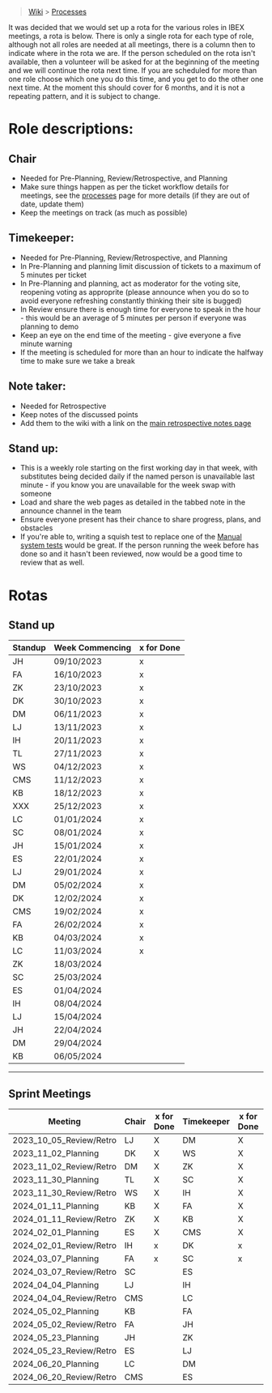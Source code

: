> [Wiki](Home) > [Processes](Processes)

It was decided that we would set up a rota for the various roles in IBEX meetings, a rota is below. There is only a single rota for each type of role, although not all roles are needed at all meetings, there is a column then to indicate where in the rota we are. If the person scheduled on the rota isn't available, then a volunteer will be asked for at the beginning of the meeting and we will continue the rota next time. If you are scheduled for more than one role choose which one you do this time, and you get to do the other one next time. At the moment this should cover for 6 months, and it is not a repeating pattern, and it is subject to change.

# Role descriptions:
## Chair 
* Needed for Pre-Planning, Review/Retrospective, and Planning
* Make sure things happen as per the ticket workflow details for meetings, see the [processes](Processes) page for more details (if they are out of date, update them)
* Keep the meetings on track (as much as possible)

## Timekeeper:
* Needed for Pre-Planning, Review/Retrospective, and Planning
* In Pre-Planning and planning limit discussion of tickets to a maximum of 5 minutes per ticket
* In Pre-Planning and planning, act as moderator for the voting site, reopening voting as approprite (please announce when you do so to avoid everyone refreshing constantly thinking their site is bugged)
* In Review ensure there is enough time for everyone to speak in the hour - this would be an average of 5 minutes per person if everyone was planning to demo
* Keep an eye on the end time of the meeting - give everyone a five minute warning
* If the meeting is scheduled for more than an hour to indicate the halfway time to make sure we take a break

## Note taker:
* Needed for Retrospective
* Keep notes of the discussed points
* Add them to the wiki with a link on the [main retrospective notes page](Retrospective-Notes)

## Stand up:
* This is a weekly role starting on the first working day in that week, with substitutes being decided daily if the named person is unavailable last minute - if you know you are unavailable for the week swap with someone
* Load and share the web pages as detailed in the tabbed note in the announce channel in the team
* Ensure everyone present has their chance to share progress, plans, and obstacles
* If you're able to, writing a squish test to replace one of the [Manual system tests](https://github.com/ISISComputingGroup/ibex_developers_manual/wiki/Manual-System-Tests) would be great. If the person running the week before has done so and it hasn't been reviewed, now would be a good time to review that as well. 

# Rotas

## Stand up
 | Standup | Week Commencing | x for Done |
 |--- | --- | --- |
 |JH | 09/10/2023 |x |
 |FA | 16/10/2023 |x |
 |ZK | 23/10/2023 |x |
 |DK | 30/10/2023 |x |
 |DM | 06/11/2023 |x |
 |LJ | 13/11/2023 |x |
 |IH | 20/11/2023 |x |
 |TL | 27/11/2023 |x |
 |WS | 04/12/2023 |x |
 |CMS | 11/12/2023 |x |
 |KB | 18/12/2023 |x |
 |XXX | 25/12/2023 |x |
 |LC | 01/01/2024 |x |
 |SC | 08/01/2024 |x |
 |JH | 15/01/2024 |x |
 |ES | 22/01/2024 |x |
 |LJ | 29/01/2024 |x |
 |DM | 05/02/2024 |x |
 |DK | 12/02/2024 |x |
 |CMS | 19/02/2024 |x |
 |FA | 26/02/2024 |x |
 |KB | 04/03/2024 |x |
 |LC | 11/03/2024 |x |
 |ZK | 18/03/2024 | |
 |SC | 25/03/2024 | |
 |ES | 01/04/2024 | |
 |IH | 08/04/2024 | |
 |LJ | 15/04/2024 | |
 |JH | 22/04/2024 | |
 |DM | 29/04/2024 | |
 |KB | 06/05/2024 | |



***

## Sprint Meetings
| Meeting| Chair | x for Done | Timekeeper | x for Done | Note taker | x for Done |
| ---| --- | --- | ---| --- | --- | --- |
| 2023_10_05_Review/Retro| LJ | X | DM| X | LJ| X |
| 2023_11_02_Planning| DK | X | WS| X | |  |
| 2023_11_02_Review/Retro| DM | X | ZK| X | WS| X |
| 2023_11_30_Planning| TL | X | SC| X | |  |
| 2023_11_30_Review/Retro| WS | X | IH| X | DM| X |
| 2024_01_11_Planning| KB | X | FA| X | |  |
| 2024_01_11_Review/Retro| ZK | X | KB| X | DK| X |
| 2024_02_01_Planning| ES | X | CMS| X | |  |
| 2024_02_01_Review/Retro| IH | x | DK| x | ZK| x |
| 2024_03_07_Planning| FA | x | SC|x  | |  |
| 2024_03_07_Review/Retro| SC |  | ES|  | LC|  |
| 2024_04_04_Planning| LJ |  | IH|  | |  |
| 2024_04_04_Review/Retro| CMS |  | LC|  | IH|  |
| 2024_05_02_Planning| KB |  | FA|  | |  |
| 2024_05_02_Review/Retro| FA |  | JH|  | LJ|  |
| 2024_05_23_Planning| JH |  | ZK|  | |  |
| 2024_05_23_Review/Retro| ES |  | LJ|  | SC|  |
| 2024_06_20_Planning| LC |  | DM|  | |  |
| 2024_06_20_Review/Retro| CMS |  | ES|  | JH|  |


